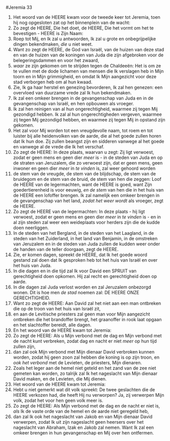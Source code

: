 #Jeremia 33
1. Het woord van de HEERE kwam voor de tweede keer tot Jeremia, toen hij nog opgesloten zat op het binnenplein van de wacht:
2. Zo zegt de HEERE, Die het doet, de HEERE, Die het vormt om het te bevestigen - HEERE is Zijn Naam:
3. Roep tot Mij, en Ik zal u antwoorden, Ik zal u grote en onbegrijpelijke dingen bekendmaken, *die* u niet weet.
4. Want zo zegt de HEERE, de God van Israël, van de huizen van deze stad en van de huizen van de koningen van Juda die zijn afgebroken voor de belegeringsdammen en voor het zwaard,
5. *waar* ze zijn gekomen om te strijden tegen de Chaldeeën: Het is om ze te vullen met de dode lichamen van mensen die Ik verslagen heb in Mijn toorn en in Mijn grimmigheid, en omdat Ik Mijn aangezicht voor deze stad verborgen heb om al hun kwaad.
6. Zie, Ik ga haar herstel en genezing bevorderen, Ik zal hen genezen: een overvloed van duurzame vrede zal Ik hun bekendmaken.
7. Ik zal een omkeer brengen in de gevangenschap van Juda en in de gevangenschap van Israël, en hen opbouwen als vroeger.
8. Ik zal hen reinigen van al hun ongerechtigheid, waarmee zij tegen Mij gezondigd hebben. Ik zal al hun ongerechtigheden vergeven, waarmee zij tegen Mij gezondigd hebben, en waarmee zij tegen Mij in opstand zijn gekomen.
9. Het zal voor Mij worden tot een vreugdevolle naam, tot roem en tot luister bij alle heidenvolken van de aarde, die al het goede zullen horen dat Ik hun doe. Zij zullen beangst zijn en sidderen vanwege al het goede en vanwege al de vrede die Ik het verschaf.
10. Zo zegt de HEERE: In deze plaats, waarvan u zegt: Zij ligt verwoest, zodat er geen mens en geen dier *meer* is - in de steden van Juda en op de straten van Jeruzalem, die zo verwoest zijn, dat er geen mens, geen inwoner en geen dier *meer* in *te vinden* is, zal weer gehoord worden
11. de stem van de vreugde, de stem van de blijdschap, de stem van de bruidegom en de stem van de bruid, de stem van hen die zeggen: Loof de HEERE van de legermachten, want de HEERE is goed, want Zijn goedertierenheid is voor eeuwig, *en de stem* van hen die in het huis van de HEERE een lofoffer brengen. Ik zal namelijk een omkeer brengen in de gevangenschap van het land, *zodat het weer wordt* als vroeger, zegt de HEERE.
12. Zo zegt de HEERE van de legermachten: In deze plaats - hij ligt verwoest, zodat er geen mens en geen dier *meer* in *te vinden* is - en in al zijn steden zal weer een weideplaats voor herders zijn die de kudde doen neerliggen.
13. In de steden van het Bergland, in de steden van het Laagland, in de steden van het Zuiderland, in het land van Benjamin, in de omstreken van Jeruzalem en in de steden van Juda zullen de kudden weer onder de handen van de teller doorgaan, zegt de HEERE.
14. Zie, er komen dagen, spreekt de HEERE, dat Ik het goede woord gestand zal doen dat Ik gesproken heb tot het huis van Israël en over het huis van Juda.
15. In die dagen en in die tijd zal Ik voor David een SPRUIT van gerechtigheid doen opkomen. Hij zal recht en gerechtigheid doen op aarde.
16. In die dagen zal Juda verlost worden en zal Jeruzalem onbezorgd wonen. Dit is hoe men *de stad* noemen zal: DE HEERE ONZE GERECHTIGHEID.
17. Want zo zegt de HEERE: Aan David zal het niet aan een man ontbreken die op de troon van het huis van Israël zit,
18. en aan de Levitische priesters zal geen man voor Mijn aangezicht ontbreken die het brandoffer brengt, het graanoffer in rook laat opgaan en het slachtoffer bereidt, alle dagen.
19. En het woord van de HEERE kwam tot Jeremia:
20. Zo zegt de HEERE: Als u Mijn verbond met de dag en Mijn verbond met de nacht kunt verbreken, zodat dag en nacht er niet *meer* op hun tijd zullen zijn,
21. dan zal ook Mijn verbond met Mijn dienaar David verbroken kunnen worden, zodat hij geen zoon zal hebben die koning is op zijn troon, en *ook het verbond* met de Levieten, de priesters, Mijn dienaren.
22. Zoals het leger aan de hemel niet geteld en het zand van de zee niet gemeten kan worden, zo talrijk zal Ik het nageslacht van Mijn dienaar David maken, en de Levieten, die Mij dienen.
23. Het woord van de HEERE kwam tot Jeremia:
24. Hebt u niet gemerkt wat dit volk spreekt: De twee geslachten die de HEERE verkozen had, die heeft Hij nu verworpen? Ja, zij verwerpen Mijn volk, zodat het voor hen geen volk meer is.
25. Zo zegt de HEERE: Als Mijn verbond met de dag en de nacht er niet is, *als* Ik de vaste orde van de hemel en de aarde niet geregeld heb,
26. dan zal Ik ook het nageslacht van Jakob en van Mijn dienaar David verwerpen, zodat Ik uit zijn nageslacht geen heersers over het nageslacht van Abraham, Izak en Jakob zal nemen. Want Ik zal een omkeer brengen in hun gevangenschap en Mij over hen ontfermen.
